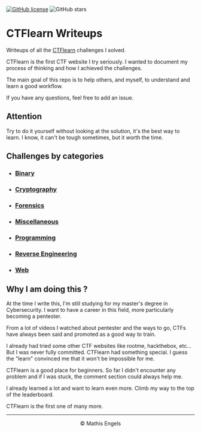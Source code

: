 [![GitHub license](https://img.shields.io/github/license/MathisEngels/CTFlearn-Writeups)](https://github.com/MathisEngels/CTFlearn-Writeups/blob/master/LICENSE)
![GitHub stars](https://img.shields.io/github/stars/MathisEngels/CTFlearn-Writeups?style=social&label=Star&maxAge=2592000)

# CTFlearn Writeups
Writeups of all the [CTFlearn]("https://ctflearn.com/") challenges I solved.

CTFlearn is the first CTF website I try seriously. I wanted to document my process of thinking and how I achieved the challenges.

The main goal of this repo is to help others, and myself, to understand and learn a good workflow.

If you have any questions, feel free to add an issue.

## Attention
Try to do it yourself without looking at the solution, it's the best way to learn. I know, it can't be tough sometimes, but it worth the time. 

## Challenges by categories
- ### [Binary](./Binary/README.md)
- ### [Cryptography](./Cryptography/README.md)
- ### [Forensics](./Forensics/README.md)
- ### [Miscellaneous](./Miscellaneous/README.md)
- ### [Programming](./Programming/README.md)
- ### [Reverse Engineering](./Reverse%20Engineering/README.md)
- ### [Web](./Web/README.md)

## Why I am doing this ?
At the time I write this, I'm still studying for my master's degree in Cybersecurity. I want to have a career in this field, more particularly becoming a pentester.

From a lot of videos I watched about pentester and the ways to go, CTFs have always been said and promoted as a good way to train.

I already had tried some other CTF websites like rootme, hackthebox, etc... But I was never fully committed. CTFlearn had something special. I guess the "learn" convinced me that it won't be impossible for me.

CTFlearn is a good place for beginners. So far I didn't encounter any problem and if I was stuck, the comment section could always help me.

I already learned a lot and want to learn even more. Climb my way to the top of the leaderboard.

CTFlearn is the first one of many more.

---

<p align="center">© Mathis Engels</p>